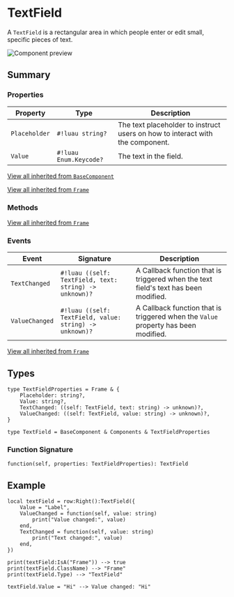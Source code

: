 # TextField

A `TextField` is a rectangular area in which people enter or edit small, specific pieces of text.

![Component preview](../assets/component_field.png)

## Summary

### Properties

| Property       | Type       | Description |
|----------------|------------|-------------|
| `Placeholder` | `#!luau string?` | The text placeholder to instruct users on how to interact with the component. |
| `Value` | `#!luau Enum.Keycode?` | The text in the field. |

[View all inherited from `BaseComponent`](./index.md/#properties)

[View all inherited from `Frame`](https://create.roblox.com/docs/reference/engine/classes/Frame#summary-properties)

### Methods

[View all inherited from `Frame`](https://create.roblox.com/docs/reference/engine/classes/Frame#summary-methods)

### Events

| Event          | Signature     | Description |
|----------------|---------------|-------------|
| `TextChanged` | `#!luau ((self: TextField, text: string) -> unknown)?` | A Callback function that is triggered when the text field's text has been modified. |
| `ValueChanged` | `#!luau ((self: TextField, value: string) -> unknown)?` | A Callback function that is triggered when the `Value` property has been modified. |

[View all inherited from `Frame`](https://create.roblox.com/docs/reference/engine/classes/Frame#summary-events)

## Types

```luau
type TextFieldProperties = Frame & {
    Placeholder: string?,
    Value: string?,
    TextChanged: ((self: TextField, text: string) -> unknown)?,
    ValueChanged: ((self: TextField, value: string) -> unknown)?,
}

type TextField = BaseComponent & Components & TextFieldProperties
```

### Function Signature

```luau
function(self, properties: TextFieldProperties): TextField
```

## Example

```luau
local textField = row:Right():TextField({
    Value = "Label",
    ValueChanged = function(self, value: string)
        print("Value changed:", value)
    end,
    TextChanged = function(self, value: string)
        print("Text changed:", value)
    end,
})

print(textField:IsA("Frame")) --> true
print(textField.ClassName) --> "Frame"
print(textField.Type) --> "TextField"

textField.Value = "Hi" --> Value changed: "Hi"
```
